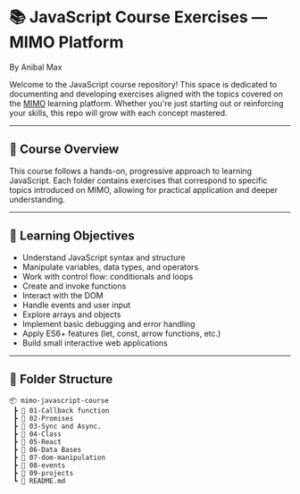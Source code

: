 # 📚 JavaScript Course Exercises — MIMO Platform 
By Anibal Max

Welcome to the JavaScript course repository! This space is dedicated to documenting and developing exercises aligned with the topics covered on the [MIMO](https://getmimo.com/) learning platform. Whether you're just starting out or reinforcing your skills, this repo will grow with each concept mastered.

---

## 🚀 Course Overview

This course follows a hands-on, progressive approach to learning JavaScript. Each folder contains exercises that correspond to specific topics introduced on MIMO, allowing for practical application and deeper understanding.

---

## 🧠 Learning Objectives

- Understand JavaScript syntax and structure
- Manipulate variables, data types, and operators
- Work with control flow: conditionals and loops
- Create and invoke functions
- Interact with the DOM
- Handle events and user input
- Explore arrays and objects
- Implement basic debugging and error handling
- Apply ES6+ features (let, const, arrow functions, etc.)
- Build small interactive web applications

---

## 📁 Folder Structure

```plaintext
📦 mimo-javascript-course
 ┣ 📂 01-Callback function
 ┣ 📂 02-Promises
 ┣ 📂 03-Sync and Async.
 ┣ 📂 04-Class
 ┣ 📂 05-React
 ┣ 📂 06-Data Bases
 ┣ 📂 07-dom-manipulation
 ┣ 📂 08-events
 ┣ 📂 09-projects
 ┗ 📜 README.md
